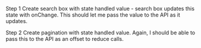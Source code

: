 Step 1
Create search box with state handled value - search box updates this state with onChange.
This should let me pass the value to the API as it updates.

Step 2
Create pagination with state handled value.
Again, I should be able to pass this to the API as an offset to reduce calls.
